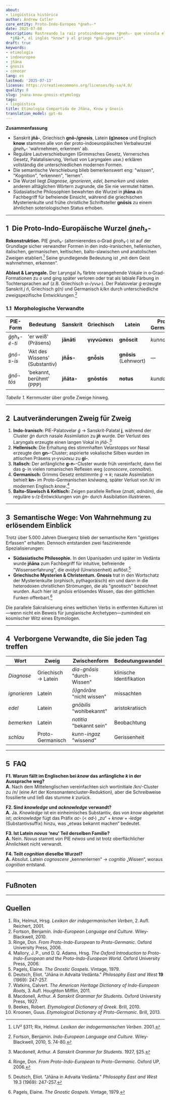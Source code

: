 ```yaml
---
about:
- lingüística histórica
author: Andrew Cutler
core_entity: Proto‑Indo‑Europeo *ǵneh₃‑*
date: 2025-07-08
description: Rastreando la raíz protoindoeuropea *ǵneh₃‑ que vincula el sánscrito
  *jñā‑*, el inglés *know* y el griego *gnō‑/gnosis*.
draft: true
keywords:
- etimología
- indoeuropeo
- jñāna
- gnosis
- conocer
lang: es
lastmod: '2025-07-13'
license: https://creativecommons.org/licenses/by-sa/4.0/
quality: 8
slug: jnana-know-gnosis-etymology
tags:
- lingüística
title: Etimología Compartida de Jñāna, Know y Gnosis
translation_model: gpt-4o
---
```


**Zusammenfassung**

- Sanskrit **jñā-**, Griechisch **gnō-/gnosis**, Latein **(g)nosco** und Englisch **know** stammen alle von der proto-indoeuropäischen Verbalwurzel *ǵneh₃-* 'wahrnehmen, erkennen' ab.
- Reguläre Lautverschiebungen (Grimmsches Gesetz, Vernersches Gesetz, Palatalisierung, Verlust von Laryngalen usw.) erklären vollständig die unterschiedlichen modernen Formen.
- Die semantische Verschiebung blieb bemerkenswert eng: "wissen", "Kognition", "erkennen", "lernen".
- Die Wurzel liegt *Diagnose*, *ignorieren*, *edel*, *bemerken* und vielen anderen alltäglichen Wörtern zugrunde, die Sie nie vermutet hätten.
- Südasiatische Philosophien bewahrten die Wurzel in **jñāna** als Fachbegriff für befreiende Einsicht, während die griechischen Mysterienkulte und frühe christliche Schriftsteller **gnōsis** zu einem ähnlichen soteriologischen Status erhoben.

---

## 1 Die Proto-Indo-Europäische Wurzel *ǵneh₃‑*

**Rekonstruktion.** PIE *ǵneh₃‑* (alternierendes o‑Grad *ǵnoh₃‑*) ist auf der Grundlage sicher verwandter Formen in den indo-iranischen, hellenischen, italischen, germanischen, keltischen, balto-slawischen und anatolischen Zweigen etabliert.[^1] Seine grundlegende Bedeutung ist „mit dem Geist wahrnehmen, erkennen“.

**Ablaut & Laryngale.** Der Laryngal *h₃* färbte vorangehende Vokale in o‑Grad-Formationen zu *o* und ging später verloren oder trat als labiale Färbung in Tochtersprachen auf (z.B. Griechisch γι‑/γνω‑). Der Palatovelar *ǵ* erzeugte Sanskrit *j ñ*, Griechisch *g(n)* und Germanisch *k/kn* durch unterschiedliche zweigspezifische Entwicklungen.[^2]

### 1.1 Morphologische Verwandte

| PIE-Form | Bedeutung | Sanskrit | Griechisch | Latein | Proto-Germanisch |
|----------|-----------|----------|------------|--------|------------------|
| *ǵn̥h₃-é-ti* | 'er weiß' (Präsens) | **jānāti** | **γιγνώσκει** | **gnōscit** | *kunnaiþi* |
| *ǵnō-s-is* | 'Akt des Wissens' (Substantiv) | **jñā́s-** | **gnō̂sis** | **gnōsis** (Lehnwort) | — |
| *ǵnō-tós* | 'bekannt, berühmt' (PPP) | **jñāta-** | **gnōstós** | **notus** | *kundaz* |

*Tabelle 1.* Kernmuster über große Zweige hinweg.

---

## 2 Lautveränderungen Zweig für Zweig

1. **Indo-Iranisch:** PIE-Palatovelar *ǵ* → Sanskrit-Palatal **j**, während der Cluster *ǵn* durch nasale Assimilation zu **jñ** wurde. Der Verlust des Laryngals erzeugte einen langen Vokal in *jñā‑*.[^3]  
2. **Hellenisch:** Die Erhaltung des stimmhaften Velarstopps vor Nasal erzeugte den **gn‑**-Cluster; aspirierte vokalische Silben wurden im attischen Präsens *γι‑γνώσκω* zu **gi‑**.  
3. **Italisch:** Der anfängliche **g‑n‑**-Cluster wurde früh vereinfacht, dann fiel das g‑ in vielen romanischen Reflexen weg (*conoscere*, *connaître*).  
4. **Germanisch:** Grimms Gesetz entstimmte *ǵ* → *k*; nasale Assimilation behielt **kn‑** im Proto-Germanischen *knēwaną*, später Verlust von /k/ im modernen Englisch *know*.[^4]  
5. **Balto-Slawisch & Keltisch:** Zeigen parallele Reflexe (*znati*, *adnáim*), die reguläre s‑/z‑Entwicklungen von *ǵn‑* durch Assibilation illustrieren.

---

## 3 Semantische Wege: Von Wahrnehmung zu erlösendem Einblick

Trotz über 5.000 Jahren Divergenz blieb der semantische Kern "geistiges Erfassen" erhalten. Dennoch entstanden zwei faszinierende Spezialisierungen:

- **Südasiatische Philosophie.** In den Upaniṣaden und später im Vedānta wurde **jñāna** zum Fachbegriff für intuitive, befreiende "Wissenserfahrung", die *avidyā* (Unwissenheit) auflöst.[^5] 
- **Griechische Mysterien & Christentum.** **Gnosis** trat in den Wortschatz der Mysterienkulte (orphisch, pythagoräisch) ein und dann in die heterodoxen christlichen Strömungen, die als "gnostisch" bezeichnet wurden. Auch hier ist *gnōsis* erlösendes Wissen, das den göttlichen Funken offenbart.[^6]

Die parallele Sakralisierung eines weltlichen Verbs in entfernten Kulturen ist—wenn nicht ein Beweis für jungianische Archetypen—zumindest ein kosmischer Witz eines Etymologen.

---

## 4 Verborgene Verwandte, die Sie jeden Tag treffen

| Wort | Zweig | Zwischenform | Bedeutungswandel |
|------|-------|--------------|-------------------|
| *Diagnose* | Griechisch → Latein | *dia-gnōsis* "durch-Wissen" | klinische Identifikation |
| *ignorieren* | Latein | *(i)gnōrāre* "nicht wissen" | missachten |
| *edel* | Latein | *gnōbilis* "wohlbekannt" | aristokratisch |
| *bemerken* | Latein | *notitia* "bekannt sein" | Beobachtung |
| *schlau* | Proto-Germanisch | *kunn-ingaz* "wissend" | Gerissenheit |

---

## 5 FAQ

**F1. Warum fällt im Englischen bei *know* das anfängliche *k* in der Aussprache weg?**  
**A.** Nach dem Mittelenglischen vereinfachten sich wortinitiale /kn/-Cluster zu /n/ (eine Art der Konsonantencluster-Reduktion), aber die Schreibweise fossilierte und ließ das stumme *k* zurück.

**F2. Sind *knowledge* und *acknowledge* verwandt?**  
**A.** Ja. *Knowledge* ist ein einheimisches Substantiv, das von *know* abgeleitet ist; *acknowledge* fügt das Präfix *ac‑* (< *ad‑*) „zu“ + *know* + *‑ledge* (Substantivsuffix) hinzu, was „etwas bekannt machen“ bedeutet.

**F3. Ist Latein *novus* ‘neu’ Teil derselben Familie?**  
**A.** Nein. *Novus* stammt von PIE *néwos* und ist trotz oberflächlicher Ähnlichkeit nicht verwandt.

**F4. Teilt *cognition* dieselbe Wurzel?**  
**A.** Absolut. Latein *cognoscere* „kennenlernen“ → *cognitio* „Wissen“, woraus *cognition* entstand.

---

## Fußnoten

[^1]: LIV² §311; Rix, Helmut. *Lexikon der indogermanischen Verben*. 2001. 
[^2]: Fortson, Benjamin. *Indo-European Language and Culture*. Wiley-Blackwell, 2010, S. 74-80. 
[^3]: Macdonell, Arthur. *A Sanskrit Grammar for Students*. 1927, §25. 
[^4]: Ringe, Don. *From Proto-Indo-European to Proto-Germanic*. Oxford UP, 2006. 
[^5]: Deutsch, Eliot. "Jñāna in Advaita Vedānta." *Philosophy East and West* 19.3 (1969): 247-257. 
[^6]: Pagels, Elaine. *The Gnostic Gospels*. Vintage, 1979.

---

## Quellen

1. Rix, Helmut, Hrsg. *Lexikon der indogermanischen Verben*, 2. Aufl. Reichert, 2001. 
2. Fortson, Benjamin. *Indo-European Language and Culture*. Wiley-Blackwell, 2010. 
3. Ringe, Don. *From Proto-Indo-European to Proto-Germanic*. Oxford University Press, 2006. 
4. Mallory, J. P., und D. Q. Adams, Hrsg. *The Oxford Introduction to Proto-Indo-European and the Proto-Indo-European World*. Oxford University Press, 2006. 
5. Pagels, Elaine. *The Gnostic Gospels*. Vintage, 1979. 
6. Deutsch, Eliot. "Jñāna in Advaita Vedānta." *Philosophy East and West* **19** (1969): 247-257. 
7. Watkins, Calvert. *The American Heritage Dictionary of Indo-European Roots*, 3. Aufl. Houghton Mifflin, 2011. 
8. Macdonell, Arthur. *A Sanskrit Grammar for Students*. Oxford University Press, 1927. 
9. Beekes, Robert. *Etymological Dictionary of Greek*. Brill, 2010. 
10. Kroonen, Guus. *Etymological Dictionary of Proto-Germanic*. Brill, 2013.